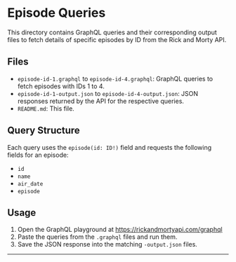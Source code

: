 # Episode Queries

This directory contains GraphQL queries and their corresponding output files to fetch details of specific episodes by ID from the Rick and Morty API.

## Files

- `episode-id-1.graphql` to `episode-id-4.graphql`: GraphQL queries to fetch episodes with IDs 1 to 4.  
- `episode-id-1-output.json` to `episode-id-4-output.json`: JSON responses returned by the API for the respective queries.  
- `README.md`: This file.

## Query Structure

Each query uses the `episode(id: ID!)` field and requests the following fields for an episode:

- `id`  
- `name`  
- `air_date`  
- `episode`

## Usage

1. Open the GraphQL playground at https://rickandmortyapi.com/graphql  
2. Paste the queries from the `.graphql` files and run them.  
3. Save the JSON response into the matching `-output.json` files.

---
